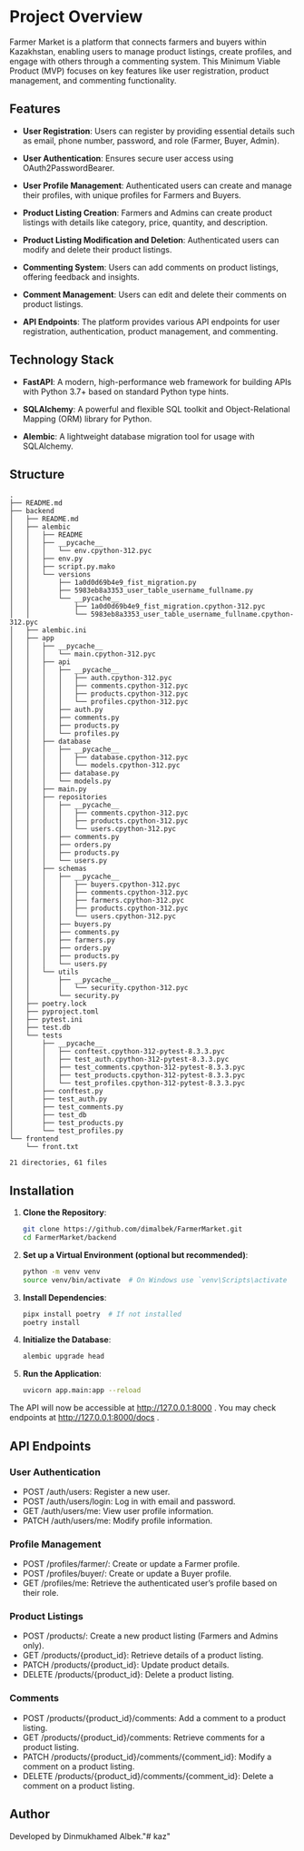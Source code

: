 # **Project Overview**

Farmer Market is a platform that connects farmers and buyers within Kazakhstan, enabling users to manage product listings, create profiles, and engage with others through a commenting system. This Minimum Viable Product (MVP) focuses on key features like user registration, product management, and commenting functionality.

## **Features**

- **User Registration**: Users can register by providing essential details such as email, phone number, password, and role (Farmer, Buyer, Admin).
  
- **User Authentication**: Ensures secure user access using OAuth2PasswordBearer.

- **User Profile Management**: Authenticated users can create and manage their profiles, with unique profiles for Farmers and Buyers.

- **Product Listing Creation**: Farmers and Admins can create product listings with details like category, price, quantity, and description.

- **Product Listing Modification and Deletion**: Authenticated users can modify and delete their product listings.

- **Commenting System**: Users can add comments on product listings, offering feedback and insights.

- **Comment Management**: Users can edit and delete their comments on product listings.

- **API Endpoints**: The platform provides various API endpoints for user registration, authentication, product management, and commenting.

## **Technology Stack**

- **FastAPI**: A modern, high-performance web framework for building APIs with Python 3.7+ based on standard Python type hints.
  
- **SQLAlchemy**: A powerful and flexible SQL toolkit and Object-Relational Mapping (ORM) library for Python.

- **Alembic**: A lightweight database migration tool for usage with SQLAlchemy.

## **Structure**
```
.
├── README.md
├── backend
│   ├── README.md
│   ├── alembic
│   │   ├── README
│   │   ├── __pycache__
│   │   │   └── env.cpython-312.pyc
│   │   ├── env.py
│   │   ├── script.py.mako
│   │   └── versions
│   │       ├── 1a0d0d69b4e9_fist_migration.py
│   │       ├── 5983eb8a3353_user_table_username_fullname.py
│   │       └── __pycache__
│   │           ├── 1a0d0d69b4e9_fist_migration.cpython-312.pyc
│   │           └── 5983eb8a3353_user_table_username_fullname.cpython-312.pyc
│   ├── alembic.ini
│   ├── app
│   │   ├── __pycache__
│   │   │   └── main.cpython-312.pyc
│   │   ├── api
│   │   │   ├── __pycache__
│   │   │   │   ├── auth.cpython-312.pyc
│   │   │   │   ├── comments.cpython-312.pyc
│   │   │   │   ├── products.cpython-312.pyc
│   │   │   │   └── profiles.cpython-312.pyc
│   │   │   ├── auth.py
│   │   │   ├── comments.py
│   │   │   ├── products.py
│   │   │   └── profiles.py
│   │   ├── database
│   │   │   ├── __pycache__
│   │   │   │   ├── database.cpython-312.pyc
│   │   │   │   └── models.cpython-312.pyc
│   │   │   ├── database.py
│   │   │   └── models.py
│   │   ├── main.py
│   │   ├── repositories
│   │   │   ├── __pycache__
│   │   │   │   ├── comments.cpython-312.pyc
│   │   │   │   ├── products.cpython-312.pyc
│   │   │   │   └── users.cpython-312.pyc
│   │   │   ├── comments.py
│   │   │   ├── orders.py
│   │   │   ├── products.py
│   │   │   └── users.py
│   │   ├── schemas
│   │   │   ├── __pycache__
│   │   │   │   ├── buyers.cpython-312.pyc
│   │   │   │   ├── comments.cpython-312.pyc
│   │   │   │   ├── farmers.cpython-312.pyc
│   │   │   │   ├── products.cpython-312.pyc
│   │   │   │   └── users.cpython-312.pyc
│   │   │   ├── buyers.py
│   │   │   ├── comments.py
│   │   │   ├── farmers.py
│   │   │   ├── orders.py
│   │   │   ├── products.py
│   │   │   └── users.py
│   │   └── utils
│   │       ├── __pycache__
│   │       │   └── security.cpython-312.pyc
│   │       └── security.py
│   ├── poetry.lock
│   ├── pyproject.toml
│   ├── pytest.ini
│   ├── test.db
│   └── tests
│       ├── __pycache__
│       │   ├── conftest.cpython-312-pytest-8.3.3.pyc
│       │   ├── test_auth.cpython-312-pytest-8.3.3.pyc
│       │   ├── test_comments.cpython-312-pytest-8.3.3.pyc
│       │   ├── test_products.cpython-312-pytest-8.3.3.pyc
│       │   └── test_profiles.cpython-312-pytest-8.3.3.pyc
│       ├── conftest.py
│       ├── test_auth.py
│       ├── test_comments.py
│       ├── test_db
│       ├── test_products.py
│       └── test_profiles.py
└── frontend
    └── front.txt

21 directories, 61 files
```


## **Installation**

1. **Clone the Repository**:
    ```bash
    git clone https://github.com/dimalbek/FarmerMarket.git
    cd FarmerMarket/backend
    ```

2. **Set up a Virtual Environment (optional but recommended)**:
    ```bash
    python -m venv venv
    source venv/bin/activate  # On Windows use `venv\Scripts\activate
    ```

3. **Install Dependencies**:
    ```bash
    pipx install poetry  # If not installed
    poetry install
    ```

4. **Initialize the Database**:
    ```bash
    alembic upgrade head
    ```

5. **Run the Application**:
    ```bash
    uvicorn app.main:app --reload
    ```

The API will now be accessible at http://127.0.0.1:8000 .
You may check endpoints at http://127.0.0.1:8000/docs .

## **API Endpoints**
### User Authentication ###

- POST /auth/users: Register a new user.
- POST /auth/users/login: Log in with email and password.
- GET /auth/users/me: View user profile information.
- PATCH /auth/users/me: Modify profile information.

### Profile Management ###

- POST /profiles/farmer/: Create or update a Farmer profile.
- POST /profiles/buyer/: Create or update a Buyer profile.
- GET /profiles/me: Retrieve the authenticated user’s profile based on their role.

### Product Listings ###

- POST /products/: Create a new product listing (Farmers and Admins only).
- GET /products/{product_id}: Retrieve details of a product listing.
- PATCH /products/{product_id}: Update product details.
- DELETE /products/{product_id}: Delete a product listing.

### Comments ###

- POST /products/{product_id}/comments: Add a comment to a product listing.
- GET /products/{product_id}/comments: Retrieve comments for a product listing.
- PATCH /products/{product_id}/comments/{comment_id}: Modify a comment on a product listing.
- DELETE /products/{product_id}/comments/{comment_id}: Delete a comment on a product listing.

## Author ##

Developed by Dinmukhamed Albek."# kaz" 
